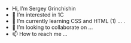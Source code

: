 - Hi, I’m Sergey Grinchishin
- 👀 I’m interested in 1C
- 🌱 I’m currently learning CSS and HTML (1) ... .
- 💞️ I’m looking to collaborate on ...
- 📫 How to reach me ...

<!---
sergeygrinchishin/sergeygrinchishin is a ✨ special ✨ repository because its `README.md` (this file) appears on your GitHub profile.
You can click the Preview link to take a look at your changes.
--->

